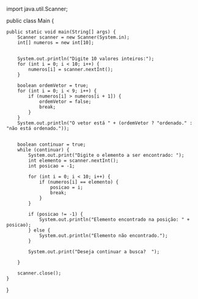 import java.util.Scanner;


public class Main {

    public static void main(String[] args) {
        Scanner scanner = new Scanner(System.in);
        int[] numeros = new int[10];


        System.out.println("Digite 10 valores inteiros:");
        for (int i = 0; i < 10; i++) {
            numeros[i] = scanner.nextInt();
        }

        boolean ordemVetor = true;
        for (int i = 0; i < 9; i++) {
            if (numeros[i] > numeros[i + 1]) {
                ordemVetor = false;
                break;
            }
        }
        System.out.println("O vetor está " + (ordemVetor ? "ordenado." : "não está ordenado."));


        boolean continuar = true;
        while (continuar) {
            System.out.print("Digite o elemento a ser encontrado: ");
            int elemento = scanner.nextInt();
            int posicao = -1;

            for (int i = 0; i < 10; i++) {
                if (numeros[i] == elemento) {
                    posicao = i;
                    break;
                }
            }

            if (posicao != -1) {
                System.out.println("Elemento encontrado na posição: " + posicao);
            } else {
                System.out.println("Elemento não encontrado.");
            }

            System.out.print("Deseja continuar a busca?  ");

        }

        scanner.close();
    }
}
